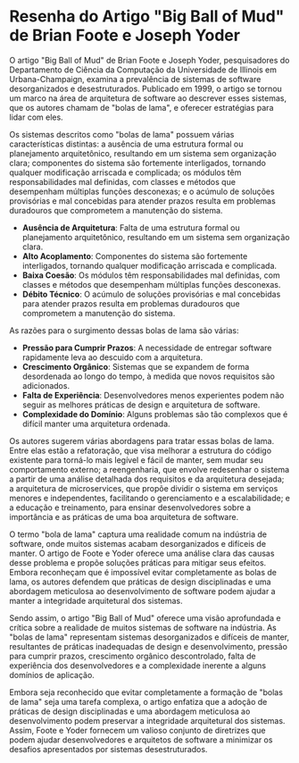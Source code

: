 # Resenha do Artigo "Big Ball of Mud" de Brian Foote e Joseph Yoder

O artigo "Big Ball of Mud" de Brian Foote e Joseph Yoder, pesquisadores do Departamento de Ciência da Computação da Universidade de Illinois em Urbana-Champaign, examina a prevalência de sistemas de software desorganizados e desestruturados. Publicado em 1999, o artigo se tornou um marco na área de arquitetura de software ao descrever esses sistemas, que os autores chamam de "bolas de lama", e oferecer estratégias para lidar com eles.

Os sistemas descritos como "bolas de lama" possuem várias características distintas: a ausência de uma estrutura formal ou planejamento arquitetônico, resultando em um sistema sem organização clara; componentes do sistema são fortemente interligados, tornando qualquer modificação arriscada e complicada; os módulos têm responsabilidades mal definidas, com classes e métodos que desempenham múltiplas funções desconexas; e o acúmulo de soluções provisórias e mal concebidas para atender prazos resulta em problemas duradouros que comprometem a manutenção do sistema.

- **Ausência de Arquitetura**: Falta de uma estrutura formal ou planejamento arquitetônico, resultando em um sistema sem organização clara.
- **Alto Acoplamento**: Componentes do sistema são fortemente interligados, tornando qualquer modificação arriscada e complicada.
- **Baixa Coesão**: Os módulos têm responsabilidades mal definidas, com classes e métodos que desempenham múltiplas funções desconexas.
- **Débito Técnico**: O acúmulo de soluções provisórias e mal concebidas para atender prazos resulta em problemas duradouros que comprometem a manutenção do sistema.

As razões para o surgimento dessas bolas de lama são várias:

- **Pressão para Cumprir Prazos**: A necessidade de entregar software rapidamente leva ao descuido com a arquitetura.
- **Crescimento Orgânico**: Sistemas que se expandem de forma desordenada ao longo do tempo, à medida que novos requisitos são adicionados.
- **Falta de Experiência**: Desenvolvedores menos experientes podem não seguir as melhores práticas de design e arquitetura de software.
- **Complexidade do Domínio**: Alguns problemas são tão complexos que é difícil manter uma arquitetura ordenada.

Os autores sugerem várias abordagens para tratar essas bolas de lama. Entre elas estão a refatoração, que visa melhorar a estrutura do código existente para torná-lo mais legível e fácil de manter, sem mudar seu comportamento externo; a reengenharia, que envolve redesenhar o sistema a partir de uma análise detalhada dos requisitos e da arquitetura desejada; a arquitetura de microservices, que propõe dividir o sistema em serviços menores e independentes, facilitando o gerenciamento e a escalabilidade; e a educação e treinamento, para ensinar desenvolvedores sobre a importância e as práticas de uma boa arquitetura de software.

O termo "bola de lama" captura uma realidade comum na indústria de software, onde muitos sistemas acabam desorganizados e difíceis de manter. O artigo de Foote e Yoder oferece uma análise clara das causas desse problema e propõe soluções práticas para mitigar seus efeitos. Embora reconheçam que é impossível evitar completamente as bolas de lama, os autores defendem que práticas de design disciplinadas e uma abordagem meticulosa ao desenvolvimento de software podem ajudar a manter a integridade arquitetural dos sistemas.

Sendo assim, o artigo "Big Ball of Mud" oferece uma visão aprofundada e crítica sobre a realidade de muitos sistemas de software na indústria. As "bolas de lama" representam sistemas desorganizados e difíceis de manter, resultantes de práticas inadequadas de design e desenvolvimento, pressão para cumprir prazos, crescimento orgânico descontrolado, falta de experiência dos desenvolvedores e a complexidade inerente a alguns domínios de aplicação.  

Embora seja reconhecido que evitar completamente a formação de "bolas de lama" seja uma tarefa complexa, o artigo enfatiza que a adoção de práticas de design disciplinadas e uma abordagem meticulosa ao desenvolvimento podem preservar a integridade arquitetural dos sistemas. Assim, Foote e Yoder fornecem um valioso conjunto de diretrizes que podem ajudar desenvolvedores e arquitetos de software a minimizar os desafios apresentados por sistemas desestruturados.

